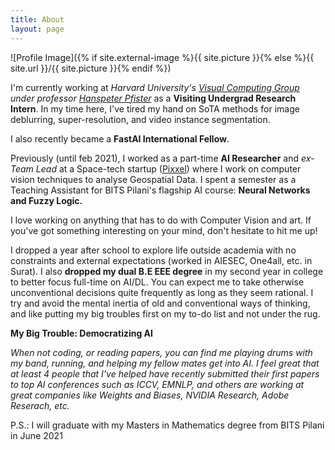 ```yaml
---
title: About
layout: page
---
```


![Profile Image]({% if site.external-image %}{{ site.picture }}{% else %}{{ site.url }}/{{ site.picture }}{% endif %})

I'm currently working at *Harvard University's [Visual Computing Group](https://vcg.seas.harvard.edu) under professor [Hanspeter Pfister](https://vcg.seas.harvard.edu/people)* as a **Visiting Undergrad Research Intern**. In my time here, I've tired my hand on SoTA methods for image deblurring, super-resolution, and video instance segmentation.

I also recently became a **FastAI International Fellow**.

Previously (until feb 2021), I worked as a part-time **AI Researcher** and *ex-Team Lead* at a Space-tech startup ([Pixxel](https://www.pixxel.space)) where I work on computer vision techniques to analyse Geospatial Data. I spent a semester as a Teaching Assistant for BITS Pilani's flagship AI course: **Neural Networks and Fuzzy Logic.**

I love working on anything that has to do with Computer Vision and art. If you've got something interesting on your mind, don't hesitate to hit me up!

I dropped a year after school to explore life outside academia with no constraints and external expectations (worked in AIESEC, One4all, etc. in Surat). I also **dropped my dual B.E EEE degree** in my second year in college to better focus full-time on AI/DL. You can expect me to take otherwise unconventional decisions quite frequently as long as they seem rational. I try and avoid the mental inertia of old and conventional ways of thinking, and like putting my big troubles first on my to-do list and not under the rug. 

**My Big Trouble: Democratizing AI**

*When not coding, or reading papers, you can find me playing drums with my band, running, and helping my fellow mates get into AI. I feel great that at least 4 people that I've helped have recently submitted their first papers to top AI conferences such as ICCV, EMNLP, and others are working at great companies like Weights and Biases, NVIDIA Research, Adobe Reserach, etc.*

P.S.: I will graduate with my Masters in Mathematics degree from BITS Pilani in June 2021

